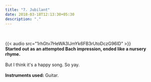 ```yaml
---
title: "7. Jubilant"
date: 2018-03-18T12:13:30+05:30
description: "."
---
```

  

\
\
{{< audio src="1rhGtv7HeWA3lJmYk6FB3rUtoDczG96ID" >}}
\
**Started out as an attempted Bach impression, ended like a nursery rhyme.**
\
\
But I think it's a happy song. So yay.
\
\
**Instruments used:** Guitar.


